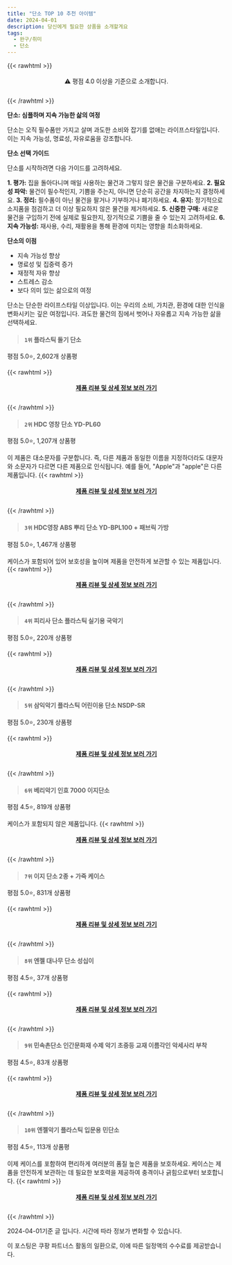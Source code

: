 ```yaml
---
title: "단소 TOP 10 추천 아이템"
date: 2024-04-01
description: 당신에게 필요한 상품을 소개할게요
tags:
  - 완구/취미
  - 단소
---
```

{{< rawhtml >}}<div class="toc" style="text-align: center; height: 50px; line-height: 2;">  <p>⚠️ 평점 4.0 이상을 기준으로 소개합니다.<br></p></div> {{< /rawhtml >}}

**단소: 심플하며 지속 가능한 삶의 여정**

단소는 오직 필수품만 가지고 살며 과도한 소비와 잡기를 없애는 라이프스타일입니다. 이는 지속 가능성, 명료성, 자유로움을 강조합니다.

**단소 선택 가이드**

단소를 시작하려면 다음 가이드를 고려하세요.

**1. 평가:** 집을 돌아다니며 매일 사용하는 물건과 그렇지 않은 물건을 구분하세요.
**2. 필요성 파악:** 물건이 필수적인지, 기쁨을 주는지, 아니면 단순히 공간을 차지하는지 결정하세요.
**3. 정리:** 필수품이 아닌 물건을 팔거나 기부하거나 폐기하세요.
**4. 유지:** 정기적으로 소지품을 점검하고 더 이상 필요하지 않은 물건을 제거하세요.
**5. 신중한 구매:** 새로운 물건을 구입하기 전에 실제로 필요한지, 장기적으로 기쁨을 줄 수 있는지 고려하세요.
**6. 지속 가능성:** 재사용, 수리, 재활용을 통해 환경에 미치는 영향을 최소화하세요.

**단소의 이점**

* 지속 가능성 향상
* 명료성 및 집중력 증가
* 재정적 자유 향상
* 스트레스 감소
* 보다 의미 있는 삶으로의 여정

단소는 단순한 라이프스타일 이상입니다. 이는 우리의 소비, 가치관, 환경에 대한 인식을 변화시키는 깊은 여정입니다. 과도한 물건의 짐에서 벗어나 자유롭고 지속 가능한 삶을 선택하세요.


>#### `1위` 플라스틱 돌기 단소
평점 5.0⭐, 2,602개 상품평


{{< rawhtml >}}<div class="toc" style="text-align: center; height: 50px; line-height: 2;"><p><b><a href="https://link.coupang.com/re/AFFSDP?lptag=AF5033054&pageKey=1272138164&itemId=2277027946&vendorItemId=70274187541&traceid=V0-153-52faf175f4a7f039&requestid=20240401171456712078173352&token=31850B%7CGM">제품 리뷰 및 상세 정보 보러 가기</a></b><br></p> </div>{{< /rawhtml >}}

>#### `2위` HDC 영창 단소 YD-PL60
평점 5.0⭐, 1,207개 상품평

이 제품은 대소문자를 구분합니다. 즉, 다른 제품과 동일한 이름을 지정하더라도 대문자와 소문자가 다르면 다른 제품으로 인식됩니다. 예를 들어, "Apple"과 "apple"은 다른 제품입니다.
{{< rawhtml >}}<div class="toc" style="text-align: center; height: 50px; line-height: 2;"><p><b><a href="https://link.coupang.com/re/AFFSDP?lptag=AF5033054&pageKey=4969148297&itemId=6594259120&vendorItemId=73888208036&traceid=V0-153-dfcb5e3ef6faf154&requestid=20240401171456712078173352&token=31850B%7CGM">제품 리뷰 및 상세 정보 보러 가기</a></b><br></p> </div>{{< /rawhtml >}}

>#### `3위` HDC영창 ABS 뿌리 단소 YD-BPL100 + 패브릭 가방
평점 5.0⭐, 1,467개 상품평

케이스가 포함되어 있어 보호성을 높이며 제품을 안전하게 보관할 수 있는 제품입니다.
{{< rawhtml >}}<div class="toc" style="text-align: center; height: 50px; line-height: 2;"><p><b><a href="https://link.coupang.com/re/AFFSDP?lptag=AF5033054&pageKey=1149866076&itemId=2123577929&vendorItemId=70122169819&traceid=V0-153-2f9473b486130684&requestid=20240401171456712078173352&token=31850B%7CGM">제품 리뷰 및 상세 정보 보러 가기</a></b><br></p> </div>{{< /rawhtml >}}

>#### `4위` 피리사 단소 플라스틱 실기용 국악기
평점 5.0⭐, 220개 상품평


{{< rawhtml >}}<div class="toc" style="text-align: center; height: 50px; line-height: 2;"><p><b><a href="https://link.coupang.com/re/AFFSDP?lptag=AF5033054&pageKey=5117214698&itemId=6990048939&vendorItemId=74282350187&traceid=V0-153-a00528860641e820&requestid=20240401171456712078173352&token=31850B%7CGM">제품 리뷰 및 상세 정보 보러 가기</a></b><br></p> </div>{{< /rawhtml >}}

>#### `5위` 삼익악기 플라스틱 어린이용 단소 NSDP-SR
평점 5.0⭐, 230개 상품평


{{< rawhtml >}}<div class="toc" style="text-align: center; height: 50px; line-height: 2;"><p><b><a href="https://link.coupang.com/re/AFFSDP?lptag=AF5033054&pageKey=4869166014&itemId=6324296947&vendorItemId=73619729439&traceid=V0-153-a9e4536b79ba9438&requestid=20240401171456712078173352&token=31850B%7CGM">제품 리뷰 및 상세 정보 보러 가기</a></b><br></p> </div>{{< /rawhtml >}}

>#### `6위` 베리악기 인효 7000 이지단소
평점 4.5⭐, 819개 상품평

케이스가 포함되지 않은 제품입니다.
{{< rawhtml >}}<div class="toc" style="text-align: center; height: 50px; line-height: 2;"><p><b><a href="https://link.coupang.com/re/AFFSDP?lptag=AF5033054&pageKey=126203682&itemId=372796183&vendorItemId=3903648554&traceid=V0-153-d35342491e22272f&requestid=20240401171456712078173352&token=31850B%7CGM">제품 리뷰 및 상세 정보 보러 가기</a></b><br></p> </div>{{< /rawhtml >}}

>#### `7위` 이지 단소 2종 + 가죽 케이스
평점 5.0⭐, 831개 상품평


{{< rawhtml >}}<div class="toc" style="text-align: center; height: 50px; line-height: 2;"><p><b><a href="https://link.coupang.com/re/AFFSDP?lptag=AF5033054&pageKey=5333220619&itemId=7790888777&vendorItemId=87478559862&traceid=V0-153-547245a7225cdb31&requestid=20240401171456712078173352&token=31850B%7CGM">제품 리뷰 및 상세 정보 보러 가기</a></b><br></p> </div>{{< /rawhtml >}}

>#### `8위` 엔젤 대나무 단소 성십이
평점 4.5⭐, 37개 상품평


{{< rawhtml >}}<div class="toc" style="text-align: center; height: 50px; line-height: 2;"><p><b><a href="https://link.coupang.com/re/AFFSDP?lptag=AF5033054&pageKey=6261636722&itemId=12753270868&vendorItemId=80453656407&traceid=V0-153-83287828e76f3483&requestid=20240401171456712078173352&token=31850B%7CGM">제품 리뷰 및 상세 정보 보러 가기</a></b><br></p> </div>{{< /rawhtml >}}

>#### `9위` 민속촌단소 인간문화재 수제 악기 초중등 교재 이름각인 악세사리 부착
평점 4.5⭐, 83개 상품평


{{< rawhtml >}}<div class="toc" style="text-align: center; height: 50px; line-height: 2;"><p><b><a href="https://link.coupang.com/re/AFFSDP?lptag=AF5033054&pageKey=4550729159&itemId=5524052329&vendorItemId=72823526784&traceid=V0-153-c5f1e62f0a3663cf&requestid=20240401171456712078173352&token=31850B%7CGM">제품 리뷰 및 상세 정보 보러 가기</a></b><br></p> </div>{{< /rawhtml >}}

>#### `10위` 엔젤악기 플라스틱 입문용 민단소
평점 4.5⭐, 113개 상품평

이제 케이스를 포함하여 편리하게 여러분의 품질 높은 제품을 보호하세요. 케이스는 제품을 안전하게 보관하는 데 필요한 보호력을 제공하여 충격이나 긁힘으로부터 보호합니다.
{{< rawhtml >}}<div class="toc" style="text-align: center; height: 50px; line-height: 2;"><p><b><a href="https://link.coupang.com/re/AFFSDP?lptag=AF5033054&pageKey=95479768&itemId=294577331&vendorItemId=3724812400&traceid=V0-153-d60e7e41e45a0d24&requestid=20240401171456712078173352&token=31850B%7CGM">제품 리뷰 및 상세 정보 보러 가기</a></b><br></p> </div>{{< /rawhtml >}}


2024-04-01기준 글 입니다.
시간에 따라 정보가 변화할 수 있습니다.

이 포스팅은 쿠팡 파트너스 활동의 일환으로, 이에 따른 일정액의 수수료를 제공받습니다.